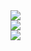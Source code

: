 <img src='https://i.imgur.com/Ot0mbh7.png'/>
<br/>
<img src='https://i.imgur.com/dUSQWz6.png'/>
<br/>
<img src='blob:https://imgur.com/a2c4f321-ed67-4b70-b7fd-e46b3e6b6536'/>
